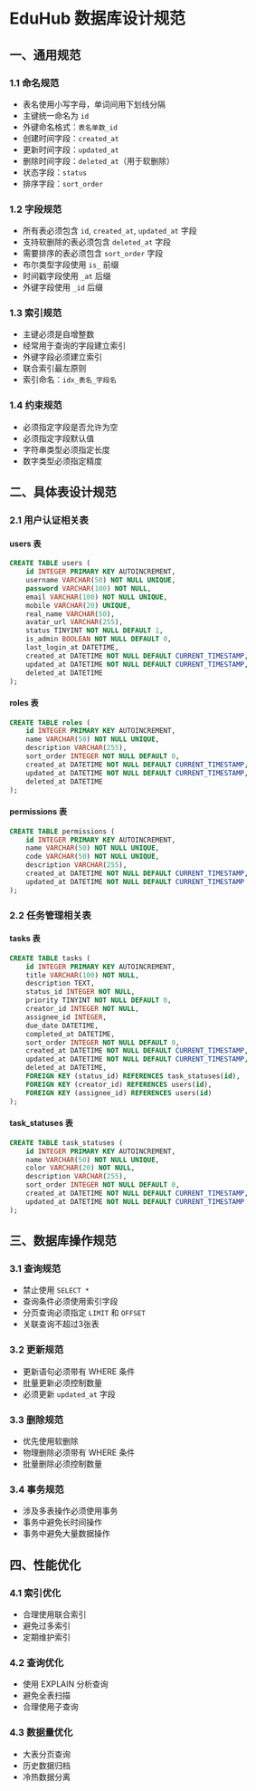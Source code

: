 # EduHub 数据库设计规范

## 一、通用规范

### 1.1 命名规范
- 表名使用小写字母，单词间用下划线分隔
- 主键统一命名为 `id`
- 外键命名格式：`表名单数_id`
- 创建时间字段：`created_at`
- 更新时间字段：`updated_at`
- 删除时间字段：`deleted_at`（用于软删除）
- 状态字段：`status`
- 排序字段：`sort_order`

### 1.2 字段规范
- 所有表必须包含 `id`, `created_at`, `updated_at` 字段
- 支持软删除的表必须包含 `deleted_at` 字段
- 需要排序的表必须包含 `sort_order` 字段
- 布尔类型字段使用 `is_` 前缀
- 时间戳字段使用 `_at` 后缀
- 外键字段使用 `_id` 后缀

### 1.3 索引规范
- 主键必须是自增整数
- 经常用于查询的字段建立索引
- 外键字段必须建立索引
- 联合索引最左原则
- 索引命名：`idx_表名_字段名`

### 1.4 约束规范
- 必须指定字段是否允许为空
- 必须指定字段默认值
- 字符串类型必须指定长度
- 数字类型必须指定精度

## 二、具体表设计规范

### 2.1 用户认证相关表

#### users 表
```sql
CREATE TABLE users (
    id INTEGER PRIMARY KEY AUTOINCREMENT,
    username VARCHAR(50) NOT NULL UNIQUE,
    password VARCHAR(100) NOT NULL,
    email VARCHAR(100) NOT NULL UNIQUE,
    mobile VARCHAR(20) UNIQUE,
    real_name VARCHAR(50),
    avatar_url VARCHAR(255),
    status TINYINT NOT NULL DEFAULT 1,
    is_admin BOOLEAN NOT NULL DEFAULT 0,
    last_login_at DATETIME,
    created_at DATETIME NOT NULL DEFAULT CURRENT_TIMESTAMP,
    updated_at DATETIME NOT NULL DEFAULT CURRENT_TIMESTAMP,
    deleted_at DATETIME
);
```

#### roles 表
```sql
CREATE TABLE roles (
    id INTEGER PRIMARY KEY AUTOINCREMENT,
    name VARCHAR(50) NOT NULL UNIQUE,
    description VARCHAR(255),
    sort_order INTEGER NOT NULL DEFAULT 0,
    created_at DATETIME NOT NULL DEFAULT CURRENT_TIMESTAMP,
    updated_at DATETIME NOT NULL DEFAULT CURRENT_TIMESTAMP,
    deleted_at DATETIME
);
```

#### permissions 表
```sql
CREATE TABLE permissions (
    id INTEGER PRIMARY KEY AUTOINCREMENT,
    name VARCHAR(50) NOT NULL UNIQUE,
    code VARCHAR(50) NOT NULL UNIQUE,
    description VARCHAR(255),
    created_at DATETIME NOT NULL DEFAULT CURRENT_TIMESTAMP,
    updated_at DATETIME NOT NULL DEFAULT CURRENT_TIMESTAMP
);
```

### 2.2 任务管理相关表

#### tasks 表
```sql
CREATE TABLE tasks (
    id INTEGER PRIMARY KEY AUTOINCREMENT,
    title VARCHAR(100) NOT NULL,
    description TEXT,
    status_id INTEGER NOT NULL,
    priority TINYINT NOT NULL DEFAULT 0,
    creator_id INTEGER NOT NULL,
    assignee_id INTEGER,
    due_date DATETIME,
    completed_at DATETIME,
    sort_order INTEGER NOT NULL DEFAULT 0,
    created_at DATETIME NOT NULL DEFAULT CURRENT_TIMESTAMP,
    updated_at DATETIME NOT NULL DEFAULT CURRENT_TIMESTAMP,
    deleted_at DATETIME,
    FOREIGN KEY (status_id) REFERENCES task_statuses(id),
    FOREIGN KEY (creator_id) REFERENCES users(id),
    FOREIGN KEY (assignee_id) REFERENCES users(id)
);
```

#### task_statuses 表
```sql
CREATE TABLE task_statuses (
    id INTEGER PRIMARY KEY AUTOINCREMENT,
    name VARCHAR(50) NOT NULL UNIQUE,
    color VARCHAR(20) NOT NULL,
    description VARCHAR(255),
    sort_order INTEGER NOT NULL DEFAULT 0,
    created_at DATETIME NOT NULL DEFAULT CURRENT_TIMESTAMP,
    updated_at DATETIME NOT NULL DEFAULT CURRENT_TIMESTAMP
);
```

## 三、数据库操作规范

### 3.1 查询规范
- 禁止使用 `SELECT *`
- 查询条件必须使用索引字段
- 分页查询必须指定 `LIMIT` 和 `OFFSET`
- 关联查询不超过3张表

### 3.2 更新规范
- 更新语句必须带有 WHERE 条件
- 批量更新必须控制数量
- 必须更新 `updated_at` 字段

### 3.3 删除规范
- 优先使用软删除
- 物理删除必须带有 WHERE 条件
- 批量删除必须控制数量

### 3.4 事务规范
- 涉及多表操作必须使用事务
- 事务中避免长时间操作
- 事务中避免大量数据操作

## 四、性能优化

### 4.1 索引优化
- 合理使用联合索引
- 避免过多索引
- 定期维护索引

### 4.2 查询优化
- 使用 EXPLAIN 分析查询
- 避免全表扫描
- 合理使用子查询

### 4.3 数据量优化
- 大表分页查询
- 历史数据归档
- 冷热数据分离 